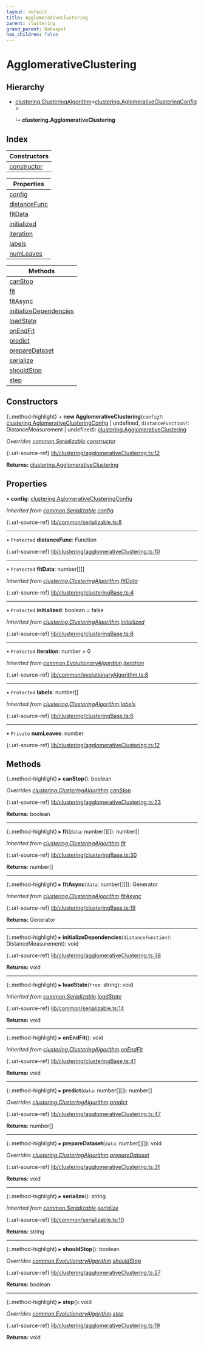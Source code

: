 ```yaml
---
layout: default
title: AgglomerativeClustering
parent: clustering
grand_parent: Dataspot
has_children: false
---
```


# AgglomerativeClustering

## Hierarchy

* [clustering.ClusteringAlgorithm](clustering_clusteringalgorithm)\<[clustering.AglomerativeClusteringConfig](clustering_aglomerativeclusteringconfig)>

  ↳ **clustering.AgglomerativeClustering**

## Index

| Constructors |
|-----------|
| [constructor](#constructor) |

| Properties |
|-----------|
| [config](#config) |
| [distanceFunc](#distancefunc) |
| [fitData](#fitdata) |
| [initialized](#initialized) |
| [iteration](#iteration) |
| [labels](#labels) |
| [numLeaves](#numleaves) |

| Methods |
|-----------|
| [canStop](#canstop) |
| [fit](#fit) |
| [fitAsync](#fitasync) |
| [initializeDependencies](#initializedependencies) |
| [loadState](#loadstate) |
| [onEndFit](#onendfit) |
| [predict](#predict) |
| [prepareDataset](#preparedataset) |
| [serialize](#serialize) |
| [shouldStop](#shouldstop) |
| [step](#step) |

## Constructors

{:.method-highlight}
\+ **new AgglomerativeClustering**(`config?`: [clustering.AglomerativeClusteringConfig](clustering_aglomerativeclusteringconfig) \| undefined, `distanceFunction?`: DistanceMeasurement \| undefined): [clustering.AgglomerativeClustering](clustering_agglomerativeclustering)

*Overrides [common.Serializable](common_serializable).[constructor](common_serializable#constructor)*

{:.url-source-ref}
[lib/clustering/agglomerativeClustering.ts:12](https://github.com/ascentcore/dataspot/blob/40beee3/lib/clustering/agglomerativeClustering.ts#L12)

**Returns:** [clustering.AgglomerativeClustering](clustering_agglomerativeclustering)

## Properties

•  **config**: [clustering.AglomerativeClusteringConfig](clustering_aglomerativeclusteringconfig)

*Inherited from [common.Serializable](common_serializable).[config](common_serializable#config)*

{:.url-source-ref}
[lib/common/serializable.ts:8](https://github.com/ascentcore/dataspot/blob/40beee3/lib/common/serializable.ts#L8)

___

• `Protected` **distanceFunc**: Function

{:.url-source-ref}
[lib/clustering/agglomerativeClustering.ts:10](https://github.com/ascentcore/dataspot/blob/40beee3/lib/clustering/agglomerativeClustering.ts#L10)

___

• `Protected` **fitData**: number[][]

*Inherited from [clustering.ClusteringAlgorithm](clustering_clusteringalgorithm).[fitData](clustering_clusteringalgorithm#fitdata)*

{:.url-source-ref}
[lib/clustering/clusteringBase.ts:4](https://github.com/ascentcore/dataspot/blob/40beee3/lib/clustering/clusteringBase.ts#L4)

___

• `Protected` **initialized**: boolean = false

*Inherited from [clustering.ClusteringAlgorithm](clustering_clusteringalgorithm).[initialized](clustering_clusteringalgorithm#initialized)*

{:.url-source-ref}
[lib/clustering/clusteringBase.ts:8](https://github.com/ascentcore/dataspot/blob/40beee3/lib/clustering/clusteringBase.ts#L8)

___

• `Protected` **iteration**: number = 0

*Inherited from [common.EvolutionaryAlgorithm](common_evolutionaryalgorithm).[iteration](common_evolutionaryalgorithm#iteration)*

{:.url-source-ref}
[lib/common/evolutionaryAlgorithm.ts:8](https://github.com/ascentcore/dataspot/blob/40beee3/lib/common/evolutionaryAlgorithm.ts#L8)

___

• `Protected` **labels**: number[]

*Inherited from [clustering.ClusteringAlgorithm](clustering_clusteringalgorithm).[labels](clustering_clusteringalgorithm#labels)*

{:.url-source-ref}
[lib/clustering/clusteringBase.ts:6](https://github.com/ascentcore/dataspot/blob/40beee3/lib/clustering/clusteringBase.ts#L6)

___

• `Private` **numLeaves**: number

{:.url-source-ref}
[lib/clustering/agglomerativeClustering.ts:12](https://github.com/ascentcore/dataspot/blob/40beee3/lib/clustering/agglomerativeClustering.ts#L12)

## Methods

{:.method-highlight}
▸ **canStop**(): boolean

*Overrides [clustering.ClusteringAlgorithm](clustering_clusteringalgorithm).[canStop](clustering_clusteringalgorithm#canstop)*

{:.url-source-ref}
[lib/clustering/agglomerativeClustering.ts:23](https://github.com/ascentcore/dataspot/blob/40beee3/lib/clustering/agglomerativeClustering.ts#L23)

**Returns:** boolean

___

{:.method-highlight}
▸ **fit**(`data`: number[][]): number[]

*Inherited from [clustering.ClusteringAlgorithm](clustering_clusteringalgorithm).[fit](clustering_clusteringalgorithm#fit)*

{:.url-source-ref}
[lib/clustering/clusteringBase.ts:30](https://github.com/ascentcore/dataspot/blob/40beee3/lib/clustering/clusteringBase.ts#L30)

**Returns:** number[]

___

{:.method-highlight}
▸ **fitAsync**(`data`: number[][]): Generator

*Inherited from [clustering.ClusteringAlgorithm](clustering_clusteringalgorithm).[fitAsync](clustering_clusteringalgorithm#fitasync)*

{:.url-source-ref}
[lib/clustering/clusteringBase.ts:19](https://github.com/ascentcore/dataspot/blob/40beee3/lib/clustering/clusteringBase.ts#L19)

**Returns:** Generator

___

{:.method-highlight}
▸ **initializeDependencies**(`distanceFunction?`: DistanceMeasurement): void

{:.url-source-ref}
[lib/clustering/agglomerativeClustering.ts:38](https://github.com/ascentcore/dataspot/blob/40beee3/lib/clustering/agglomerativeClustering.ts#L38)

**Returns:** void

___

{:.method-highlight}
▸ **loadState**(`from`: string): void

*Inherited from [common.Serializable](common_serializable).[loadState](common_serializable#loadstate)*

{:.url-source-ref}
[lib/common/serializable.ts:14](https://github.com/ascentcore/dataspot/blob/40beee3/lib/common/serializable.ts#L14)

**Returns:** void

___

{:.method-highlight}
▸ **onEndFit**(): void

*Inherited from [clustering.ClusteringAlgorithm](clustering_clusteringalgorithm).[onEndFit](clustering_clusteringalgorithm#onendfit)*

{:.url-source-ref}
[lib/clustering/clusteringBase.ts:41](https://github.com/ascentcore/dataspot/blob/40beee3/lib/clustering/clusteringBase.ts#L41)

**Returns:** void

___

{:.method-highlight}
▸ **predict**(`data`: number[][]): number[]

*Overrides [clustering.ClusteringAlgorithm](clustering_clusteringalgorithm).[predict](clustering_clusteringalgorithm#predict)*

{:.url-source-ref}
[lib/clustering/agglomerativeClustering.ts:47](https://github.com/ascentcore/dataspot/blob/40beee3/lib/clustering/agglomerativeClustering.ts#L47)

**Returns:** number[]

___

{:.method-highlight}
▸ **prepareDataset**(`data`: number[][]): void

*Overrides [clustering.ClusteringAlgorithm](clustering_clusteringalgorithm).[prepareDataset](clustering_clusteringalgorithm#preparedataset)*

{:.url-source-ref}
[lib/clustering/agglomerativeClustering.ts:31](https://github.com/ascentcore/dataspot/blob/40beee3/lib/clustering/agglomerativeClustering.ts#L31)

**Returns:** void

___

{:.method-highlight}
▸ **serialize**(): string

*Inherited from [common.Serializable](common_serializable).[serialize](common_serializable#serialize)*

{:.url-source-ref}
[lib/common/serializable.ts:10](https://github.com/ascentcore/dataspot/blob/40beee3/lib/common/serializable.ts#L10)

**Returns:** string

___

{:.method-highlight}
▸ **shouldStop**(): boolean

*Overrides [common.EvolutionaryAlgorithm](common_evolutionaryalgorithm).[shouldStop](common_evolutionaryalgorithm#shouldstop)*

{:.url-source-ref}
[lib/clustering/agglomerativeClustering.ts:27](https://github.com/ascentcore/dataspot/blob/40beee3/lib/clustering/agglomerativeClustering.ts#L27)

**Returns:** boolean

___

{:.method-highlight}
▸ **step**(): void

*Overrides [common.EvolutionaryAlgorithm](common_evolutionaryalgorithm).[step](common_evolutionaryalgorithm#step)*

{:.url-source-ref}
[lib/clustering/agglomerativeClustering.ts:19](https://github.com/ascentcore/dataspot/blob/40beee3/lib/clustering/agglomerativeClustering.ts#L19)

**Returns:** void
